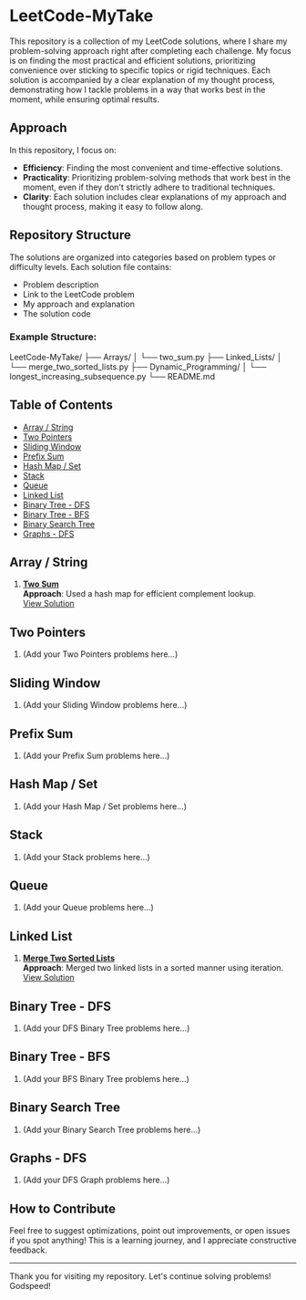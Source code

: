 # LeetCode-MyTake

This repository is a collection of my LeetCode solutions, where I share my problem-solving approach right after completing each challenge. My focus is on finding the most practical and efficient solutions, prioritizing convenience over sticking to specific topics or rigid techniques. Each solution is accompanied by a clear explanation of my thought process, demonstrating how I tackle problems in a way that works best in the moment, while ensuring optimal results.


## Approach

In this repository, I focus on:
- **Efficiency**: Finding the most convenient and time-effective solutions.
- **Practicality**: Prioritizing problem-solving methods that work best in the moment, even if they don't strictly adhere to traditional techniques.
- **Clarity**: Each solution includes clear explanations of my approach and thought process, making it easy to follow along.

## Repository Structure

The solutions are organized into categories based on problem types or difficulty levels. Each solution file contains:
- Problem description
- Link to the LeetCode problem
- My approach and explanation
- The solution code

### Example Structure:
LeetCode-MyTake/ ├── Arrays/ │ └── two_sum.py ├── Linked_Lists/ │ └── merge_two_sorted_lists.py ├── Dynamic_Programming/ │ └── longest_increasing_subsequence.py └── README.md


## Table of Contents

- [Array / String](#array--string)
- [Two Pointers](#two-pointers)
- [Sliding Window](#sliding-window)
- [Prefix Sum](#prefix-sum)
- [Hash Map / Set](#hash-map--set)
- [Stack](#stack)
- [Queue](#queue)
- [Linked List](#linked-list)
- [Binary Tree - DFS](#binary-tree---dfs)
- [Binary Tree - BFS](#binary-tree---bfs)
- [Binary Search Tree](#binary-search-tree)
- [Graphs - DFS](#graphs---dfs)

## Array / String

1. **[Two Sum](https://leetcode.com/problems/two-sum/)**  
   **Approach**: Used a hash map for efficient complement lookup.  
   [View Solution](Arrays/two_sum.py)

## Two Pointers

1. (Add your Two Pointers problems here...)

## Sliding Window

1. (Add your Sliding Window problems here...)

## Prefix Sum

1. (Add your Prefix Sum problems here...)

## Hash Map / Set

1. (Add your Hash Map / Set problems here...)

## Stack

1. (Add your Stack problems here...)

## Queue

1. (Add your Queue problems here...)

## Linked List

1. **[Merge Two Sorted Lists](https://leetcode.com/problems/merge-two-sorted-lists/)**  
   **Approach**: Merged two linked lists in a sorted manner using iteration.  
   [View Solution](Linked_Lists/merge_two_sorted_lists.py)

## Binary Tree - DFS

1. (Add your DFS Binary Tree problems here...)

## Binary Tree - BFS

1. (Add your BFS Binary Tree problems here...)

## Binary Search Tree

1. (Add your Binary Search Tree problems here...)

## Graphs - DFS

1. (Add your DFS Graph problems here...)

## How to Contribute

Feel free to suggest optimizations, point out improvements, or open issues if you spot anything! This is a learning journey, and I appreciate constructive feedback.

---

Thank you for visiting my repository. Let's continue solving problems! 
Godspeed!

